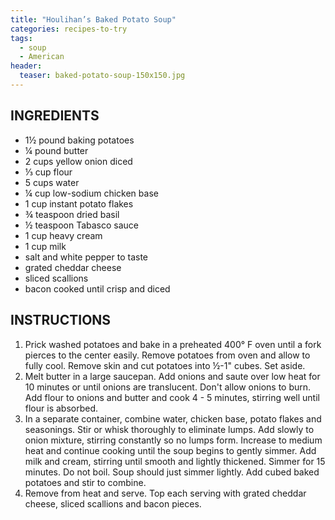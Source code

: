 ```yaml
---
title: "Houlihan’s Baked Potato Soup"
categories: recipes-to-try
tags: 
  - soup
  - American
header:
  teaser: baked-potato-soup-150x150.jpg
---
```


## INGREDIENTS
* 1½ pound baking potatoes
* ¼ pound butter
* 2 cups yellow onion diced
* ⅓ cup flour
* 5 cups water
* ¼ cup low-sodium chicken base
* 1 cup instant potato flakes
* ¾ teaspoon dried basil
* ½ teaspoon Tabasco sauce
* 1 cup heavy cream
* 1 cup milk
* salt and white pepper to taste
* grated cheddar cheese
* sliced scallions
* bacon cooked until crisp and diced

## INSTRUCTIONS
1. Prick washed potatoes and bake in a preheated 400° F oven until a fork pierces to the center easily. Remove potatoes from oven and allow to fully cool. Remove skin and cut potatoes into ½-1" cubes. Set aside.
2. Melt butter in a large saucepan. Add onions and saute over low heat for 10 minutes or until onions are translucent. Don't allow onions to burn. Add flour to onions and butter and cook 4 - 5 minutes, stirring well until flour is absorbed.
3. In a separate container, combine water, chicken base, potato flakes and seasonings. Stir or whisk thoroughly to eliminate lumps. Add slowly to onion mixture, stirring constantly so no lumps form. Increase to medium heat and continue cooking until the soup begins to gently simmer. Add milk and cream, stirring until smooth and lightly thickened. Simmer for 15 minutes. Do not boil. Soup should just simmer lightly. Add cubed baked potatoes and stir to combine.
4. Remove from heat and serve. Top each serving with grated cheddar cheese, sliced scallions and bacon pieces.
